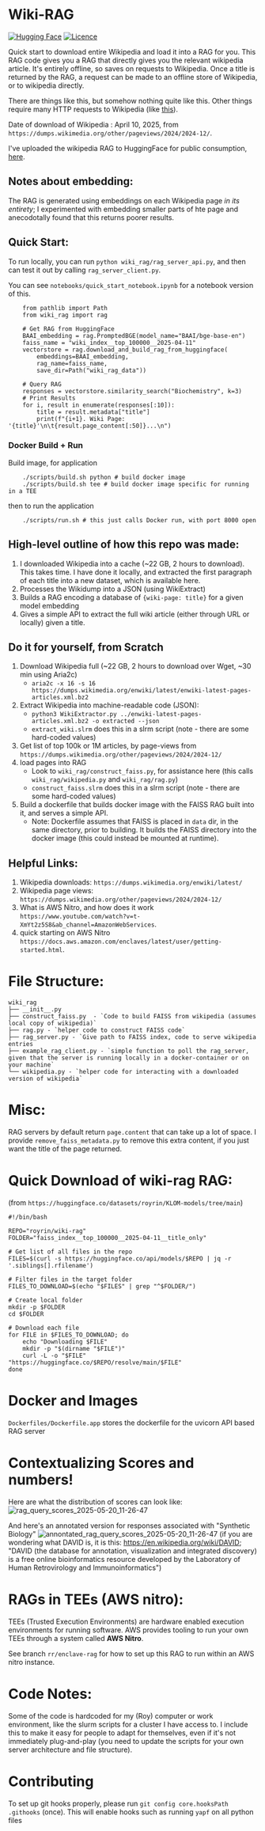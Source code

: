 # Wiki-RAG

[![Hugging Face](https://img.shields.io/badge/%F0%9F%A4%97%20Hugging%20Face-Models-yellow?style=for-the-badge)](https://huggingface.co/royrin/wiki-rag/tree/main) [![Licence](https://img.shields.io/badge/MIT_License-lightgreen?style=for-the-badge)](./LICENSE)

Quick start to download entire Wikipedia and load it into a RAG for you. This RAG code gives you a RAG that directly gives you the relevant wikipedia article. It's entirely offline, so saves on requests to Wikipedia. Once a title is returned by the RAG, a request can be made to an offline store of Wikipedia, or to wikipedia directly.

There are things like this, but somehow nothing quite like this. Other things require many HTTP requests to Wikipedia (like [this](https://llamahub.ai/l/readers/llama-index-readers-wikipedia?from=)).

Date of download of Wikipedia : April 10, 2025, from `https://dumps.wikimedia.org/other/pageviews/2024/2024-12/`.

I've uploaded the wikipedia RAG to HuggingFace for public consumption, [here](https://huggingface.co/royrin/wiki-rag/tree/main). 


## Notes about embedding:
The RAG is generated using embeddings on each Wikipedia page *in its entirety*; I experimented with embedding smaller parts of hte page and anecodotally found that this returns poorer results. 

## Quick Start:
To run locally, you can run `python wiki_rag/rag_server_api.py`, and then can test it out by calling `rag_server_client.py`.

You can see `notebooks/quick_start_notebook.ipynb` for a notebook version of this.

```
    from pathlib import Path
    from wiki_rag import rag

    # Get RAG from HuggingFace
    BAAI_embedding = rag.PromptedBGE(model_name="BAAI/bge-base-en") 
    faiss_name = "wiki_index__top_100000__2025-04-11"
    vectorstore = rag.download_and_build_rag_from_huggingface(
        embeddings=BAAI_embedding,
        rag_name=faiss_name,
        save_dir=Path("wiki_rag_data"))

    # Query RAG
    responses = vectorstore.similarity_search("Biochemistry", k=3)
    # Print Results
    for i, result in enumerate(responses[:10]):
        title = result.metadata["title"]
        print(f"{i+1}. Wiki Page: '{title}'\n\t{result.page_content[:50]}...\n")
```

### Docker Build + Run
Build image, for application
```
    ./scripts/build.sh python # build docker image 
    ./scripts/build.sh tee # build docker image specific for running in a TEE 
```

then to run the application
```
    ./scripts/run.sh # this just calls Docker run, with port 8000 open
```



## High-level outline of how this repo was made:

1. I downloaded Wikipedia into a cache (~22 GB, 2 hours to download). This takes time. I have done it locally, and extracted the first paragraph of each title into a new dataset, which is available here. 
2. Processes the Wikidump into a JSON (using WikiExtract)
3. Builds a RAG encoding a database of `{wiki-page: title}` for a given model embedding
4. Gives a simple API to extract the full wiki article (either through URL or locally) given a title.


## Do it for yourself, from Scratch
1. Download Wikipedia full (~22 GB, 2 hours to download over Wget, ~30 min using Aria2c)
    * `aria2c -x 16 -s 16 https://dumps.wikimedia.org/enwiki/latest/enwiki-latest-pages-articles.xml.bz2`
2. Extract Wikipedia into machine-readable code (JSON):
    * `python3 WikiExtractor.py ../enwiki-latest-pages-articles.xml.bz2 -o extracted --json`
    * `extract_wiki.slrm` does this in a slrm script (note - there are some hard-coded values)
3. Get list of top 100k or 1M articles, by page-views from
    `https://dumps.wikimedia.org/other/pageviews/2024/2024-12/`
4. load pages into RAG
    * Look to `wiki_rag/construct_faiss.py`, for assistance here (this calls `wiki_rag/wikipedia.py` and `wiki_rag/rag.py`)
    * `construct_faiss.slrm` does this in a slrm script (note - there are some hard-coded values)
5. Build a dockerfile that builds docker image with the FAISS RAG built into it, and serves a simple API.
    * Note: Dockerfile assumes that FAISS is placed in `data` dir, in the same directory, prior to building. It builds the FAISS directory into the docker image (this could instead be mounted at runtime).


## Helpful Links:
1. Wikipedia downloads: `https://dumps.wikimedia.org/enwiki/latest/`
2. Wikipedia page views: `https://dumps.wikimedia.org/other/pageviews/2024/2024-12/`
3. What is AWS Nitro, and how does it work `https://www.youtube.com/watch?v=t-XmYt2z5S8&ab_channel=AmazonWebServices`.
4. quick starting on AWS Nitro `https://docs.aws.amazon.com/enclaves/latest/user/getting-started.html`.


# File Structure:
```
wiki_rag
├── __init__.py
├── construct_faiss.py  - `Code to build FAISS from wikipedia (assumes local copy of wikipedia)`
├── rag.py - `helper code to construct FAISS code`
├── rag_server.py - `Give path to FAISS index, code to serve wikipedia entries 
├── example_rag_client.py - `simple function to poll the rag_server, given that the server is running locally in a docker-container or on your machine`
└── wikipedia.py - `helper code for interacting with a downloaded version of wikipedia`
```


# Misc:

RAG servers by default return `page.content` that can take up a lot of space. I provide `remove_faiss_metadata.py` to remove this extra content, if you just want the title of the page returned.



# Quick Download of wiki-rag RAG:
(from `https://huggingface.co/datasets/royrin/KLOM-models/tree/main`)
```
#!/bin/bash

REPO="royrin/wiki-rag"
FOLDER="faiss_index__top_100000__2025-04-11__title_only"

# Get list of all files in the repo
FILES=$(curl -s https://huggingface.co/api/models/$REPO | jq -r '.siblings[].rfilename')

# Filter files in the target folder
FILES_TO_DOWNLOAD=$(echo "$FILES" | grep "^$FOLDER/")

# Create local folder
mkdir -p $FOLDER
cd $FOLDER

# Download each file
for FILE in $FILES_TO_DOWNLOAD; do
    echo "Downloading $FILE"
    mkdir -p "$(dirname "$FILE")"
    curl -L -o "$FILE" "https://huggingface.co/$REPO/resolve/main/$FILE"
done

```

# Docker and Images
`Dockerfiles/Dockerfile.app` stores the dockerfile for the uvicorn API based RAG server


# Contextualizing Scores and numbers!

Here are what the distribution of scores can look like:
![rag_query_scores_2025-05-20_11-26-47](https://github.com/user-attachments/assets/f4cbc95c-2c14-4825-ab38-9143c3f4ef0b)

And here's an annotated version for responses associated with "Synthetic Biology"
![annontated_rag_query_scores_2025-05-20_11-26-47](https://github.com/user-attachments/assets/bdf7ba67-48ee-4a4f-af61-45e9b12fabc4)
(if you are wondering what DAVID is, it is this: https://en.wikipedia.org/wiki/DAVID; "DAVID (the database for annotation, visualization and integrated discovery) is a free online bioinformatics resource developed by the Laboratory of Human Retrovirology and Immunoinformatics")

# RAGs in TEEs (AWS nitro):
TEEs (Trusted Execution Environments) are hardware enabled execution environments for running software. AWS provides tooling to run your own TEEs through a system called **AWS Nitro**.

See branch `rr/enclave-rag` for how to set up this RAG to run within an AWS nitro instance.


# Code Notes:

Some of the code is hardcoded for my (Roy) computer or work environment, like the slurm scripts for a cluster I have access to. I include this to make it easy for people to adapt for themselves, even if it's not immediately plug-and-play (you need to update the scripts for your own server architecture and file structure).

# Contributing

To set up git hooks properly, please run
`git config core.hooksPath .githooks`
(once). This will enable hooks such as running `yapf` on all python files
